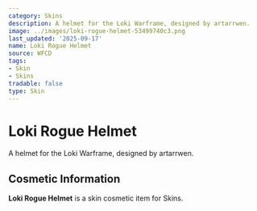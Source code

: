 ```yaml
---
category: Skins
description: A helmet for the Loki Warframe, designed by artarrwen.
image: ../images/loki-rogue-helmet-53499740c3.png
last_updated: '2025-09-17'
name: Loki Rogue Helmet
source: WFCD
tags:
- Skin
- Skins
tradable: false
type: Skin
---
```


# Loki Rogue Helmet

A helmet for the Loki Warframe, designed by artarrwen.

## Cosmetic Information

**Loki Rogue Helmet** is a skin cosmetic item for Skins.

